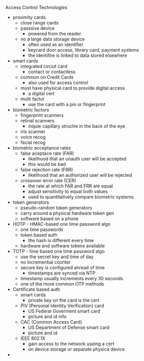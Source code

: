 Access Control Technologies

* proximity cards
	* close range cards 
	* passsive device 
		* powered from the reader
	* no a large data storage device 
		* often used as an identifier
		* keycard door access, library card, payment systems 
		* the identifire is linked to data stored elsewhere
* smart cards
	* integrated circiut card 
		* contact or contactless
	* common on Credit Cards
		* also used for access control
	* must have physical card to provide digital access
		* a digital cert
	* multi factor 
		* use the card with a pin or fingerprint 
* biometric factors
	* fingerprint scanners 
	* retinal scanners 
		* inquie capillary structre in the back of the eye
	* iris scanner 
	* voice recog
	* facial recog
* biometric acceptance rates 
	* false aceptace rate (FAR)
		* likelihood that an unauth user will be accepted 
		* this would be bad 
	* false rejection rate (FRR)
		* likelihood that an authorized user will be rejected 
	* crossover error rate (CER)
		* the rate at which FAR and FRR are equal
		* adjust sensitivity to equal both values 
		* used to quantitatively compare biometric systems 
* token generators 
	* pseudo-random token generators 
	* carry around a physical hardware token gen
	* software based on a phone 
* HOTP - HMAC-based one time password algo
	* one time passwords
	* token based auth 
		* the hash is different every time 
	* hardware and software tokens available 
* TOTP - time based one time password algo
	* use the secret key and time of day 
	* no incremential counter 
	* secure key is configured ahread of time 
		* timestamps are synced via NTP
	* timestamp usually increments every 30 seconds 
	* one of the more common OTP methods 
* Certificate based auth 
	* smart cards
		* private key on the card is the cert 
	* PIV (Personal Identity Verification) card
		* US Federal Goverment smart card
		* picture and id info
	* CAC (Common Access Card)
		* US Department of Defense smart card 
		* picture and id
	* IEEE 802.1X
		* gain access to the network useing a cert 
		* on device storage or separate physica device
* 